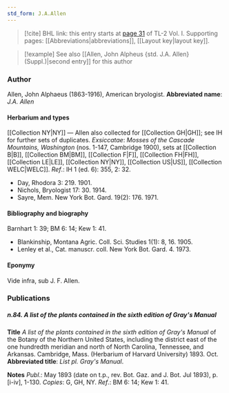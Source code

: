```yaml
---
std_form: J.A.Allen
---
```


> [!cite] BHL link: this entry starts at [page 31](https://www.biodiversitylibrary.org/page/33120162) of TL-2 Vol. I.
> Supporting pages: [[Abbreviations|abbreviations]], [[Layout key|layout key]].

> [!example] See also [[Allen, John Alpheus {std. J.A. Allen} (Suppl.)|second entry]] for this author

### Author

Allen, John Alphaeus (1863-1916), American bryologist. 
**Abbreviated name**: *J.A. Allen*

#### Herbarium and types

[[Collection NY|NY]] — Allen also collected for [[Collection GH|GH]]; see IH for further sets of duplicates.
*Exsiccatae*: *Mosses of the Cascade Mountains, Washington* (nos. 1-147, Cambridge 1900), sets at [[Collection B|B]], [[Collection BM|BM]], [[Collection F|F]], [[Collection FH|FH]], [[Collection LE|LE]], [[Collection NY|NY]], [[Collection US|US]], [[Collection WELC|WELC]].
*Ref*.: IH 1 (ed. 6): 355, 2: 32.
- Day, Rhodora 3: 219. 1901.
- Nichols, Bryologist 17: 30. 1914.
- Sayre, Mem. New York Bot. Gard. 19(2): 176. 1971.

#### Bibliography and biography

Barnhart 1: 39; BM 6: 14; Kew 1: 41.
- Blankinship, Montana Agric. Coll. Sci. Studies 1(1): 8, 16. 1905.
- Lenley et al., Cat. manuscr. coll. New York Bot. Gard. 4. 1973.

#### Eponymy

Vide infra, sub J. F. Allen.

### Publications

##### n.84. A list of the plants contained in the sixth edition of Gray's Manual

**Title**
*A list of the plants contained in the sixth edition of Gray's Manual* of the Botany of the Northern United States, including the district east of the one hundredth meridian and north of North Carolina, Tennessee, and Arkansas. Cambridge, Mass. (Herbarium of Harvard University) 1893. Oct.
**Abbreviated title**: *List pl. Gray's Manual*.

**Notes**
*Publ*.: May 1893 (date on t.p., rev. Bot. Gaz. and J. Bot. Jul 1893), p. \[i-iv\], 1-130.
*Copies*: G, GH, NY.
*Ref*.: BM 6: 14; Kew 1: 41.

